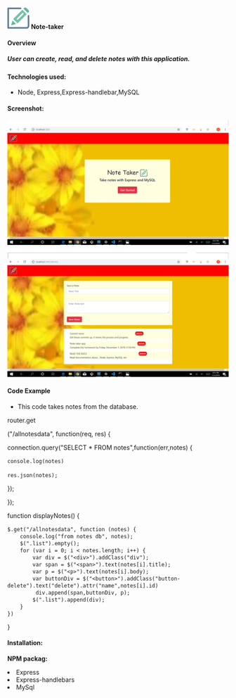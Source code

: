  ![logo](logo.png)   **Note-taker**     
 #### **Overview**
 #####  User can create, read, and delete notes with this application.

 #### **Technologies used:**
 * Node, Express,Express-handlebar,MySQL

 #### **Screenshot:**
 ![](note2.png)

 ![](note.png)
 


 #### **Code Example**
 * This code takes notes from the database.

 router.get

 ("/allnotesdata", function(req, res)
{

  connection.query("SELECT * FROM notes",function(err,notes)
{

    console.log(notes)

    res.json(notes);

  });

});

function displayNotes() {

    $.get("/allnotesdata", function (notes) {
        console.log("from notes db", notes);
        $(".list").empty();
        for (var i = 0; i < notes.length; i++) {
            var div = $("<div>").addClass("div");
            var span = $("<span>").text(notes[i].title);
            var p = $("<p>").text(notes[i].body);
            var buttonDiv = $("<button>").addClass("button-delete").text("delete").attr("name",notes[i].id)
             div.append(span,buttonDiv, p);
            $(".list").append(div);
        }
    })
}

#### **Installation:**

 **NPM packag:**
  <li> Express
  <li> Express-handlebars
  <li> MySql
 




